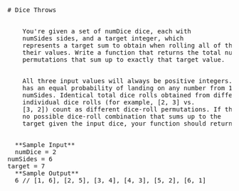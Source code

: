 <pre>
# Dice Throws

  
    You're given a set of numDice dice, each with
    numSides sides, and a target integer, which
    represents a target sum to obtain when rolling all of the dice and summing
    their values. Write a function that returns the total number of dice-roll
    permutations that sum up to exactly that target value.
  
  
    All three input values will always be positive integers. Each of the dice
    has an equal probability of landing on any number from 1 to
    numSides. Identical total dice rolls obtained from different
    individual dice rolls (for example, [2, 3] vs.
    [3, 2]) count as different dice-roll permutations. If there's
    no possible dice-roll combination that sums up to the
    target given the input dice, your function should return 0.
  

  **Sample Input**
  numDice = 2
numSides = 6
target = 7
  **Sample Output**
  6 // [1, 6], [2, 5], [3, 4], [4, 3], [5, 2], [6, 1]


</pre>